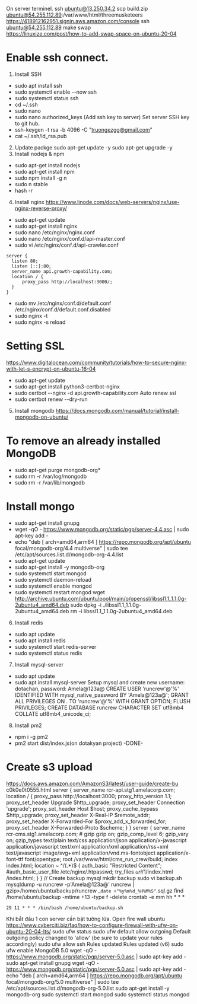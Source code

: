 On server terminel.
ssh ubuntu@13.250.34.2
scp build.zip ubuntu@54.255.112.89:/var/www/html/threemusketeers
https://418912162951.signin.aws.amazon.com/console
ssh ubuntu@54.255.112.89
make swap   
https://linuxize.com/post/how-to-add-swap-space-on-ubuntu-20-04
# Enable ssh connect.
1. Install SSH
- sudo apt install ssh
- sudo systemctl enable --now ssh
- sudo systemctl status ssh
- cd ~/.ssh
- sudo nano
- sudo nano authorized_keys (Add ssh key to server)
Set server SSH key to git hub.
- ssh-keygen -t rsa -b 4096 -C "truongezgg@gmail.com"
- cat ~/.ssh/id_rsa.pub
2. Update packge
sudo apt-get update -y
sudo apt-get upgrade -y
3. Install nodejs & npm
- sudo apt-get install nodejs
- sudo apt-get install npm
- sudo npm install -g n
- sudo n stable
- hash -r
4. Install nginx
https://www.linode.com/docs/web-servers/nginx/use-nginx-reverse-proxy/
- sudo apt-get update
- sudo apt-get install nginx
- sudo nano /etc/nginx/nginx.conf
- sudo nano /etc/nginx/conf.d/api-master.conf
- sudo vi /etc/nginx/conf.d/api-crawler.conf
```
server {
  listen 80;
  listen [::]:80;
  server_name api.growth-capability.com;
  location / {
      proxy_pass http://localhost:3000/;
  }
}
```
- sudo mv /etc/nginx/conf.d/default.conf /etc/nginx/conf.d/default.conf.disabled
- sudo nginx -t
- sudo nginx -s reload
# Setting SSL
https://www.digitalocean.com/community/tutorials/how-to-secure-nginx-with-let-s-encrypt-on-ubuntu-16-04
- sudo apt-get update
- sudo apt-get install python3-certbot-nginx
- sudo certbot --nginx -d api.growth-capability.com
Auto renew ssl
- sudo certbot renew --dry-run
5. Install mongodb
https://docs.mongodb.com/manual/tutorial/install-mongodb-on-ubuntu/
# To remove an already installed MongoDB
- sudo apt-get purge mongodb-org*
- sudo rm -r /var/log/mongodb
- sudo rm -r /var/lib/mongodb
# Install mongo
- sudo apt-get install gnupg
- wget -qO - https://www.mongodb.org/static/pgp/server-4.4.asc | sudo apt-key add -
- echo "deb [ arch=amd64,arm64 ] https://repo.mongodb.org/apt/ubuntu focal/mongodb-org/4.4 multiverse" | sudo tee /etc/apt/sources.list.d/mongodb-org-4.4.list
- sudo apt-get update
- sudo apt-get install -y mongodb-org
- sudo systemctl start mongod
- sudo systemctl daemon-reload
- sudo systemctl enable mongod
- sudo systemctl restart mongod
wget http://archive.ubuntu.com/ubuntu/pool/main/o/openssl/libssl1.1_1.1.0g-2ubuntu4_amd64.deb
sudo dpkg -i ./libssl1.1_1.1.0g-2ubuntu4_amd64.deb
rm -i libssl1.1_1.1.0g-2ubuntu4_amd64.deb
6. Install redis
- sudo apt update
- sudo apt install redis
- sudo systemctl start redis-server
- sudo systemctl status redis
7. Install mysql-server
- sudo apt update
- sudo apt install mysql-server
Setup mysql and create new username: dotachan, password: Amela@123a@
CREATE USER 'runcrew'@'%' IDENTIFIED WITH mysql_native_password BY 'Amela@123a@';
GRANT ALL PRIVILEGES ON *.* TO 'runcrew'@'%' WITH GRANT OPTION;
FLUSH PRIVILEGES;
CREATE DATABASE runcrew CHARACTER SET utf8mb4 COLLATE utf8mb4_unicode_ci;
8. Install pm2
- npm i -g pm2
- pm2 start dist/index.js(on dotakyan project)
-DONE-
# Create s3 upload
https://docs.aws.amazon.com/AmazonS3/latest/user-guide/create-bu
c0k0e0t0555.html
server {
  server_name rcr-api.stg1.amelacorp.com;
  location / {
    proxy_pass http://localhost:3000;
    proxy_http_version 1.1;
    proxy_set_header Upgrade $http_upgrade;
    proxy_set_header Connection 'upgrade';
    proxy_set_header Host $host;
    proxy_cache_bypass $http_upgrade;
    proxy_set_header X-Real-IP $remote_addr;
    proxy_set_header X-Forwarded-For $proxy_add_x_forwarded_for;
    proxy_set_header X-Forwarded-Proto $scheme;
  }
}
server {
    server_name rcr-cms.stg1.amelacorp.com;
    # gzip
    gzip on;
    gzip_comp_level 6;
    gzip_vary on;
    gzip_types text/plain text/css application/json application/x-javascript application/javascript text/xml application/xml application/rss+xml text/javascript image/svg+xml application/vnd.ms-fontobject application/x-font-ttf font/opentype;
    root /var/www/html/cms_run_crew/build;
    index index.html;
    location  ~ ^/(.*)$ {
       auth_basic "Restricted Content";
       #auth_basic_user_file /etc/nginx/.htpasswd;
       try_files $uri /$1/index.html /index.html;
    }
}
// Create backup mysql
mkdir backup
sudo vi backup.sh
mysqldump -u runcrew -p'Amela@123a@' runcrew | gzip>/home/ubuntu/backup/runcrew _`date +"%y%m%d_%H%M%S"`.sql.gz
find /home/ubuntu/backup -mtime +13 -type f -delete
crontab -e
mm hh * * *
```
29 11 * * * /bin/bash /home/ubuntu/backup.sh
```
Khi bắt đầu 1 con server cần bật tường lửa.
Open fire wall ubuntu
https://www.cyberciti.biz/faq/how-to-configure-firewall-with-ufw-on-ubuntu-20-04-lts/
sudo ufw status
sudo ufw default allow outgoing
Default outgoing policy changed to 'allow'
(be sure to update your rules accordingly)
sudo ufw allow ssh
Rules updated
Rules updated (v6)
sudo ufw enable
MongoDB 5.0
wget -qO - https://www.mongodb.org/static/pgp/server-5.0.asc | sudo apt-key add -
sudo apt-get install gnupg
wget -qO - https://www.mongodb.org/static/pgp/server-5.0.asc | sudo apt-key add -
echo "deb [ arch=amd64,arm64 ] https://repo.mongodb.org/apt/ubuntu focal/mongodb-org/5.0 multiverse" | sudo tee /etc/apt/sources.list.d/mongodb-org-5.0.list
sudo apt-get install -y mongodb-org
sudo systemctl start mongod
sudo systemctl status mongod
